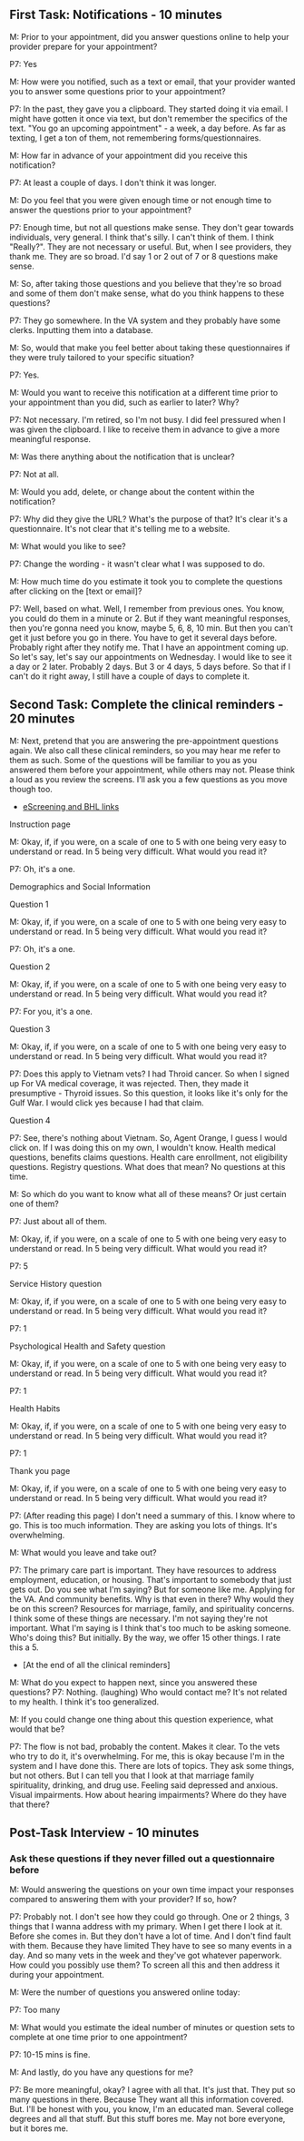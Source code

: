 ## First Task: Notifications - 10 minutes 
M: Prior to your appointment, did you answer questions online to help your provider prepare for your appointment?

P7: Yes

M: How were you notified, such as a text or email, that your provider wanted you to answer some questions prior to your appointment?

P7: In the past, they gave you a clipboard. They started doing it via email. I might have gotten it once via text, but don't remember the specifics of the text. "You go an upcoming appointment" - a week, a day before. As far as texting, I get a ton of them, not remembering forms/questionnaires. 

M: How far in advance of your appointment did you receive this notification? 
  
P7: At least a couple of days. I don't think it was longer. 

M: Do you feel that you were given enough time or not enough time to answer the questions prior to your appointment? 

P7: Enough time, but not all questions make sense. They don't gear towards individuals, very general. I think that's silly. I can't think of them. I think "Really?". They are not necessary or useful. But, when I see providers, they thank me. They are so broad. I'd say 1 or 2 out of 7 or 8 questions make sense.

M: So, after taking those questions and you believe that they're so broad and some of them don't make sense, what do you think happens to these questions?
  
P7: They go somewhere. In the VA system and they probably have some clerks. Inputting them into a database.

M: So, would that make you feel better about taking these questionnaires if they were truly tailored to your specific situation?

P7: Yes.

M: Would you want to receive this notification at a different time prior to your appointment than you did, such as earlier to later? Why? 

P7: Not necessary. I'm retired, so I'm not busy. I did feel pressured when I was given the clipboard. I like to receive them in advance to give a more meaningful response. 

M: Was there anything about the notification that is unclear? 

P7: Not at all.

M: Would you add, delete, or change about the content within the notification?

P7: Why did they give the URL? What's the purpose of that? It's clear it's a questionnaire. It's not clear that it's telling me to a website. 

M: What would you like to see? 

P7: Change the wording - it wasn't clear what I was supposed to do. 
    
M: How much time do you estimate it took you to complete the questions after clicking on the [text or email]?

P7: Well, based on what. Well, I remember from previous ones. You know, you could do them in a minute or 2. But if they want meaningful responses, then you're gonna need you know, maybe 5, 6, 8, 10 min. But then you can't get it just before you go in there. You have to get it several days before. Probably right after they notify me. That I have an appointment coming up. So let's say, let's say our appointments on Wednesday. I would like to see it a day or 2 later. Probably 2 days. But 3 or 4 days, 5 days before. So that if I can't do it right away, I still have a couple of days to complete it.

## Second Task: Complete the clinical reminders - 20 minutes 

M: Next, pretend that you are answering the pre-appointment questions again. We also call these clinical reminders, so you may hear me refer to them as such. Some of the questions will be familiar to you as you answered them before your appointment, while others may not. Please think a loud as you review the screens. I’ll ask you a few questions as you move though too.
  - [eScreening and BHL links](https://dvagov.sharepoint.com/:w:/r/sites/OCTOOCCSelf-ScreeningQuestionnairePilot/Shared%20Documents/General/Pilot%20documents%20(Eval%20plan,%20Project%20Plan,%20etc)/Tool%20Links%20for%20Veteran%20Interviews.docx?d=w50a92e8a483e4bbaaaffc5b4f9717cc6&csf=1&web=1&e=bOG38Q)

Instruction page 

M: Okay, if, if you were, on a scale of one to 5 with one being very easy to understand or read. In 5 being very difficult. What would you read it?

P7: Oh, it's a one.

Demographics and Social Information 

Question 1

M: Okay, if, if you were, on a scale of one to 5 with one being very easy to understand or read. In 5 being very difficult. What would you read it?

P7: Oh, it's a one.

Question 2

M: Okay, if, if you were, on a scale of one to 5 with one being very easy to understand or read. In 5 being very difficult. What would you read it?

P7: For you, it's a one.

Question 3

M: Okay, if, if you were, on a scale of one to 5 with one being very easy to understand or read. In 5 being very difficult. What would you read it?

P7: Does this apply to Vietnam vets? I had Throid cancer. So when I signed up For VA medical coverage, it was rejected. Then, they made it presumptive - Thyroid issues. So this question, it looks like it's only for the Gulf War. I would click yes because I had that claim. 

Question 4

P7: See, there's nothing about Vietnam. So, Agent Orange, I guess I would click on. If I was doing this on my own, I wouldn't know. Health medical questions, benefits claims questions. Health care enrollment, not eligibility questions. Registry questions. What does that mean? No questions at this time.

M: So which do you want to know what all of these means? Or just certain one of them?

P7: Just about all of them. 

M: Okay, if, if you were, on a scale of one to 5 with one being very easy to understand or read. In 5 being very difficult. What would you read it?

P7: 5

Service History question

M: Okay, if, if you were, on a scale of one to 5 with one being very easy to understand or read. In 5 being very difficult. What would you read it?

P7: 1

Psychological Health and Safety question

M: Okay, if, if you were, on a scale of one to 5 with one being very easy to understand or read. In 5 being very difficult. What would you read it?

P7: 1

Health Habits

M: Okay, if, if you were, on a scale of one to 5 with one being very easy to understand or read. In 5 being very difficult. What would you read it?

P7: 1

Thank you page 

M: Okay, if, if you were, on a scale of one to 5 with one being very easy to understand or read. In 5 being very difficult. What would you read it?

P7: (After reading this page) I don't need a summary of this. I know where to go. This is too much information. They are asking you lots of things. It's overwhelming. 

M: What would you leave and take out? 

P7: The primary care part is important. They have resources to address employment, education, or housing. That's important to somebody that just gets out. Do you see what I'm saying? But for someone like me. Applying for the VA. And community benefits. Why is that even in there? Why would they be on this screen? Resources for marriage, family, and spirituality concerns. I think some of these things are necessary. I'm not saying they're not important. What I'm saying is I think that's too much to be asking someone. Who's doing this? But initially. By the way, we offer 15 other things. I rate this a 5. 

- [At the end of all the clinical reminders] 

M: What do you expect to happen next, since you answered these questions?
P7: Nothing. (laughing) Who would contact me? It's not related to my health. I think it's too generalized.  

M: If you could change one thing about this question experience, what would that be?

P7: The flow is not bad, probably the content. Makes it clear. To the vets who try to do it, it's overwhelming. For me, this is okay because I'm in the system and I have done this. There are lots of topics. They ask some things, but not others. But I can tell you that I look at that marriage family spirituality, drinking, and drug use. Feeling said depressed and anxious. Visual impairments. How about hearing impairments? Where do they have that there? 

## Post-Task Interview - 10 minutes 

### Ask these questions if they never filled out a questionnaire before

M: Would answering the questions on your own time impact your responses compared to answering them with your provider? If so, how?

P7: Probably not. I don't see how they could go through. One or 2 things, 3 things that I wanna address with my primary. When I get there I look at it. Before she comes in. But they don't have a lot of time. And I don't find fault with them. Because they have limited They have to see so many events in a day. And so many vets in the week and they've got whatever paperwork. How could you possibly use them? To screen all this and then address it during your appointment.

M: Were the number of questions you answered online today: 

P7: Too many 

M: What would you estimate the ideal number of minutes or question sets to complete at one time prior to one appointment? 

P7: 10-15 mins is fine. 

M: And lastly, do you have any questions for me? 

P7: Be more meaningful, okay? I agree with all that. It's just that. They put so many questions in there. Because They want all this information covered. But. I'll be honest with you, you know, I'm an educated man. Several college degrees and all that stuff. But this stuff bores me. May not bore everyone, but it bores me.
